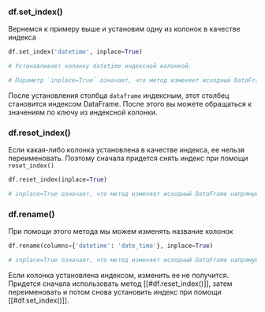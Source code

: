 
### df.set_index()

Вернемся к примеру выше и установим одну из колонок в качестве индекса

```Python
df.set_index('datetime', inplace=True)

# Устанавливает колонку datetime индексной колонкой.

# Параметр `inplace=True` означает, что метод изменяет исходный DataFrame напрямую без создания нового объекта. Если вы не используете параметр `inplace=True`, метод возвращает новый измененный DataFrame, а исходный остается неизменным.
```

После установления столбца `dataframe` индексным, этот столбец становится индексом DataFrame. После этого вы можете обращаться к значениям по ключу из индексной колонки.

### df.reset_index()

Если какая-либо колонка установлена в качестве индекса, ее нельзя переименовать. Поэтому сначала придется снять индекс при помощи `reset_index()`

```Python
df.reset_index(inplace=True)

# inplace=True означает, что метод изменяет исходный DataFrame напрямую без создания нового объекта.
```

### df.rename()

При помощи этого метода мы можем изменять название колонок

```Python
df.rename(columns={'datetime': 'date_time'}, inplace=True)

# inplace=True означает, что метод изменяет исходный DataFrame напрямую без создания нового объекта.
```

Если колонка установлена индексом, изменить ее не получится. Придется сначала использовать метод [[#df.reset_index()]], затем переименовать и потом снова установить индекс при помощи [[#df.set_index()]].

